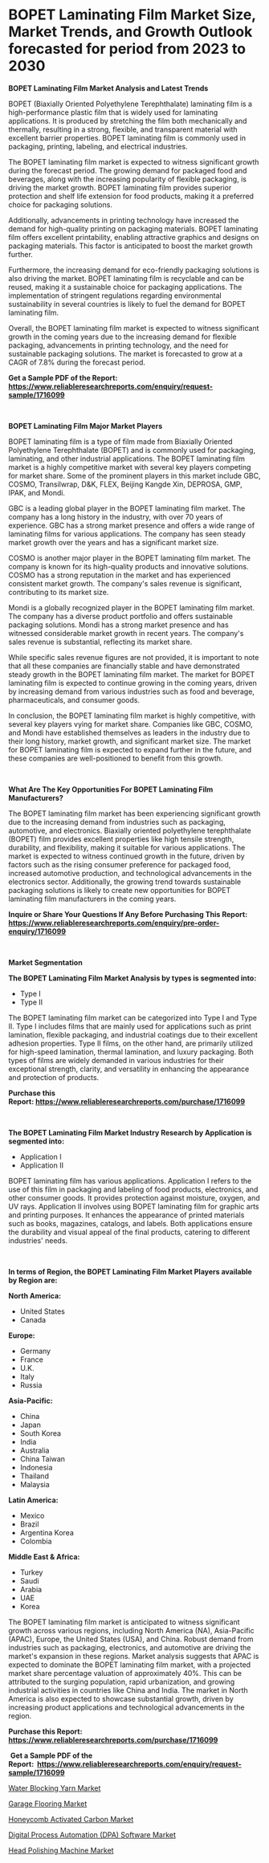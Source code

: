 <p><h1>BOPET Laminating Film Market Size, Market Trends, and Growth Outlook forecasted for period from 2023 to 2030</h1></p><p><strong>BOPET Laminating Film Market Analysis and Latest Trends</strong></p>
<p><p>BOPET (Biaxially Oriented Polyethylene Terephthalate) laminating film is a high-performance plastic film that is widely used for laminating applications. It is produced by stretching the film both mechanically and thermally, resulting in a strong, flexible, and transparent material with excellent barrier properties. BOPET laminating film is commonly used in packaging, printing, labeling, and electrical industries.</p><p>The BOPET laminating film market is expected to witness significant growth during the forecast period. The growing demand for packaged food and beverages, along with the increasing popularity of flexible packaging, is driving the market growth. BOPET laminating film provides superior protection and shelf life extension for food products, making it a preferred choice for packaging solutions.</p><p>Additionally, advancements in printing technology have increased the demand for high-quality printing on packaging materials. BOPET laminating film offers excellent printability, enabling attractive graphics and designs on packaging materials. This factor is anticipated to boost the market growth further.</p><p>Furthermore, the increasing demand for eco-friendly packaging solutions is also driving the market. BOPET laminating film is recyclable and can be reused, making it a sustainable choice for packaging applications. The implementation of stringent regulations regarding environmental sustainability in several countries is likely to fuel the demand for BOPET laminating film.</p><p>Overall, the BOPET laminating film market is expected to witness significant growth in the coming years due to the increasing demand for flexible packaging, advancements in printing technology, and the need for sustainable packaging solutions. The market is forecasted to grow at a CAGR of 7.8% during the forecast period.</p></p>
<p><strong>Get a Sample PDF of the Report:&nbsp; <a href="https://www.reliableresearchreports.com/enquiry/request-sample/1716099">https://www.reliableresearchreports.com/enquiry/request-sample/1716099</a></strong></p>
<p>&nbsp;</p>
<p><strong>BOPET Laminating Film Major Market Players</strong></p>
<p><p>BOPET laminating film is a type of film made from Biaxially Oriented Polyethylene Terephthalate (BOPET) and is commonly used for packaging, laminating, and other industrial applications. The BOPET laminating film market is a highly competitive market with several key players competing for market share. Some of the prominent players in this market include GBC, COSMO, Transilwrap, D&K, FLEX, Beijing Kangde Xin, DEPROSA, GMP, IPAK, and Mondi.</p><p>GBC is a leading global player in the BOPET laminating film market. The company has a long history in the industry, with over 70 years of experience. GBC has a strong market presence and offers a wide range of laminating films for various applications. The company has seen steady market growth over the years and has a significant market size.</p><p>COSMO is another major player in the BOPET laminating film market. The company is known for its high-quality products and innovative solutions. COSMO has a strong reputation in the market and has experienced consistent market growth. The company's sales revenue is significant, contributing to its market size.</p><p>Mondi is a globally recognized player in the BOPET laminating film market. The company has a diverse product portfolio and offers sustainable packaging solutions. Mondi has a strong market presence and has witnessed considerable market growth in recent years. The company's sales revenue is substantial, reflecting its market share.</p><p>While specific sales revenue figures are not provided, it is important to note that all these companies are financially stable and have demonstrated steady growth in the BOPET laminating film market. The market for BOPET laminating film is expected to continue growing in the coming years, driven by increasing demand from various industries such as food and beverage, pharmaceuticals, and consumer goods.</p><p>In conclusion, the BOPET laminating film market is highly competitive, with several key players vying for market share. Companies like GBC, COSMO, and Mondi have established themselves as leaders in the industry due to their long history, market growth, and significant market size. The market for BOPET laminating film is expected to expand further in the future, and these companies are well-positioned to benefit from this growth.</p></p>
<p>&nbsp;</p>
<p><strong>What Are The Key Opportunities For BOPET Laminating Film Manufacturers?</strong></p>
<p><p>The BOPET laminating film market has been experiencing significant growth due to the increasing demand from industries such as packaging, automotive, and electronics. Biaxially oriented polyethylene terephthalate (BOPET) film provides excellent properties like high tensile strength, durability, and flexibility, making it suitable for various applications. The market is expected to witness continued growth in the future, driven by factors such as the rising consumer preference for packaged food, increased automotive production, and technological advancements in the electronics sector. Additionally, the growing trend towards sustainable packaging solutions is likely to create new opportunities for BOPET laminating film manufacturers in the coming years.</p></p>
<p><strong>Inquire or Share Your Questions If Any Before Purchasing This Report: <a href="https://www.reliableresearchreports.com/enquiry/pre-order-enquiry/1716099">https://www.reliableresearchreports.com/enquiry/pre-order-enquiry/1716099</a></strong></p>
<p>&nbsp;</p>
<p><strong>Market Segmentation</strong></p>
<p><strong>The BOPET Laminating Film Market Analysis by types is segmented into:</strong></p>
<p><ul><li>Type I</li><li>Type II</li></ul></p>
<p><p>The BOPET laminating film market can be categorized into Type I and Type II. Type I includes films that are mainly used for applications such as print lamination, flexible packaging, and industrial coatings due to their excellent adhesion properties. Type II films, on the other hand, are primarily utilized for high-speed lamination, thermal lamination, and luxury packaging. Both types of films are widely demanded in various industries for their exceptional strength, clarity, and versatility in enhancing the appearance and protection of products.</p></p>
<p><strong>Purchase this Report:&nbsp;<a href="https://www.reliableresearchreports.com/purchase/1716099">https://www.reliableresearchreports.com/purchase/1716099</a></strong></p>
<p>&nbsp;</p>
<p><strong>The BOPET Laminating Film Market Industry Research by Application is segmented into:</strong></p>
<p><ul><li>Application I</li><li>Application II</li></ul></p>
<p><p>BOPET laminating film has various applications. Application I refers to the use of this film in packaging and labeling of food products, electronics, and other consumer goods. It provides protection against moisture, oxygen, and UV rays. Application II involves using BOPET laminating film for graphic arts and printing purposes. It enhances the appearance of printed materials such as books, magazines, catalogs, and labels. Both applications ensure the durability and visual appeal of the final products, catering to different industries' needs.</p></p>
<p>&nbsp;</p>
<p><strong>In terms of Region, the BOPET Laminating Film Market Players available by Region are:</strong></p>
<p>
    <p> <strong> North America: </strong>
        <ul>
            <li>United States</li>
            <li>Canada</li>
        </ul>
        </p> 
    <p> <strong> Europe: </strong>
        <ul>
            <li>Germany</li>
            <li>France</li>
            <li>U.K.</li>
            <li>Italy</li>
            <li>Russia</li>
        </ul>
        </p> 
    <p> <strong> Asia-Pacific: </strong>
        <ul>
            <li>China</li>
            <li>Japan</li>
            <li>South Korea</li>
            <li>India</li>
            <li>Australia</li>
            <li>China Taiwan</li>
            <li>Indonesia</li>
            <li>Thailand</li>
            <li>Malaysia</li>
        </ul>
        </p> 
    <p> <strong> Latin America: </strong>
        <ul>
            <li>Mexico</li>
            <li>Brazil</li>
            <li>Argentina Korea</li>
            <li>Colombia</li>
        </ul>
        </p> 
    <p> <strong> Middle East & Africa: </strong>
        <ul>
            <li>Turkey</li>
            <li>Saudi</li>
            <li>Arabia</li>
            <li>UAE</li>
            <li>Korea</li>
        </ul>
    </p>
    </p>
<p><p>The BOPET laminating film market is anticipated to witness significant growth across various regions, including North America (NA), Asia-Pacific (APAC), Europe, the United States (USA), and China. Robust demand from industries such as packaging, electronics, and automotive are driving the market's expansion in these regions. Market analysis suggests that APAC is expected to dominate the BOPET laminating film market, with a projected market share percentage valuation of approximately 40%. This can be attributed to the surging population, rapid urbanization, and growing industrial activities in countries like China and India. The market in North America is also expected to showcase substantial growth, driven by increasing product applications and technological advancements in the region.</p></p>
<p><strong>Purchase this Report: <a href="https://www.reliableresearchreports.com/purchase/1716099">https://www.reliableresearchreports.com/purchase/1716099</a></strong></p>
<p>&nbsp;<strong>Get a Sample PDF of the Report:&nbsp;&nbsp;<a href="https://www.reliableresearchreports.com/enquiry/request-sample/1716099">https://www.reliableresearchreports.com/enquiry/request-sample/1716099</a></strong></p>
<p><strong></strong></p>
<p><p><a href="https://www.linkedin.com/pulse/water-blocking-yarn-market-size-share-amp-trends-analysis-qn46e/">Water Blocking Yarn Market</a></p><p><a href="https://github.com/PeterParrish5/Market-Research-Report-List-1/blob/main/garage-flooring-market.md">Garage Flooring Market</a></p><p><a href="https://www.linkedin.com/pulse/honeycomb-activated-carbon-market-insights-players-1t9me/">Honeycomb Activated Carbon Market</a></p><p><a href="https://medium.com/@odellernser/digital-process-automation-dpa-software-market-trends-forecast-and-competitive-analysis-to-079aa1808852">Digital Process Automation (DPA) Software Market</a></p><p><a href="https://github.com/WillieWoodard/Market-Research-Report-List-1/blob/main/head-polishing-machine-market.md">Head Polishing Machine Market</a></p></p>